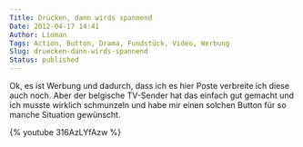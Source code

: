 ```yaml
---
Title: Drücken, dann wirds spannend
Date: 2012-04-17 14:41
Author: Lioman
Tags: Action, Button, Drama, Fundstück, Video, Werbung
Slug: druecken-dann-wirds-spannend
Status: published
---
```


Ok, es ist Werbung und dadurch, dass ich es hier Poste verbreite ich
diese auch noch. Aber der belgische TV-Sender hat das einfach gut
gemacht und ich musste wirklich schmunzeln und habe mir einen solchen
Button für so manche Situation gewünscht.

{% youtube 316AzLYfAzw %}

